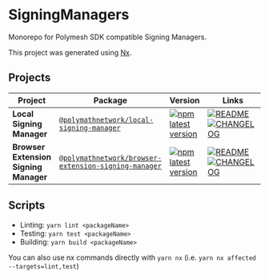 # SigningManagers

Monorepo for Polymesh SDK compatible Signing Managers.

This project was generated using [Nx](https://nx.dev).

## Projects

| Project                               | Package                                                                                                                              | Version                                                                                                                                                                                               | Links                                                                                                                                                                                                                                           |
| ------------------------------------- | ------------------------------------------------------------------------------------------------------------------------------------ | ----------------------------------------------------------------------------------------------------------------------------------------------------------------------------------------------------- | ----------------------------------------------------------------------------------------------------------------------------------------------------------------------------------------------------------------------------------------------- |
| **Local Signing Manager**             | [`@polymathnetwork/local-signing-manager`](https://npmjs.com/package/@polymathnetwork/local-signing-manager)                         | [![npm latest version](https://img.shields.io/npm/v/@polymathnetwork/local-signing-manager/latest.svg)](https://www.npmjs.com/package/@polymathnetwork/local-signing-manager)                         | [![README](https://img.shields.io/badge/README--green.svg)](/packages/local-signing-manager/README.md) [![CHANGELOG](https://img.shields.io/badge/CHANGELOG--orange.svg)](/packages/local-signing-manager/CHANGELOG.md)                         |
| **Browser Extension Signing Manager** | [`@polymathnetwork/browser-extension-signing-manager`](https://npmjs.com/package/@polymathnetwork/browser-extension-signing-manager) | [![npm latest version](https://img.shields.io/npm/v/@polymathnetwork/browser-extension-signing-manager/latest.svg)](https://www.npmjs.com/package/@polymathnetwork/browser-extension-signing-manager) | [![README](https://img.shields.io/badge/README--green.svg)](/packages/browser-extension-signing-manager/README.md) [![CHANGELOG](https://img.shields.io/badge/CHANGELOG--orange.svg)](/packages/browser-extension-signing-manager/CHANGELOG.md) |

## Scripts

- Linting: `yarn lint <packageName>`
- Testing: `yarn test <packageName>`
- Building: `yarn build <packageName>`

You can also use nx commands directly with `yarn nx` (i.e. `yarn nx affected --targets=lint,test`)
